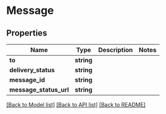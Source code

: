 # Message

## Properties
Name | Type | Description | Notes
------------ | ------------- | ------------- | -------------
**to** | **string** |  | 
**delivery_status** | **string** |  | 
**message_id** | **string** |  | 
**message_status_url** | **string** |  | 

[[Back to Model list]](../README.md#documentation-for-models) [[Back to API list]](../README.md#documentation-for-api-endpoints) [[Back to README]](../README.md)


